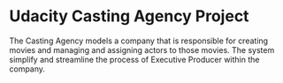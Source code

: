 # Udacity Casting Agency Project
The Casting Agency models a company that is responsible for creating movies and managing and assigning actors to those movies. The system simplify and streamline the process of Executive Producer within the company.